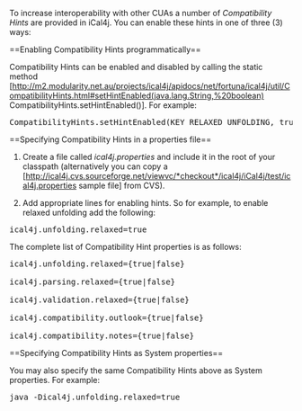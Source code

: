 To increase interoperability with other CUAs a number of <em>Compatibility Hints</em> are provided in iCal4j. You can enable these hints in one of three (3) ways:

==Enabling Compatibility Hints programmatically==

Compatibility Hints can be enabled and disabled by calling the static method [http://m2.modularity.net.au/projects/ical4j/apidocs/net/fortuna/ical4j/util/CompatibilityHints.html#setHintEnabled(java.lang.String,%20boolean) CompatibilityHints.setHintEnabled()]. For example:

<pre>CompatibilityHints.setHintEnabled(KEY_RELAXED_UNFOLDING, true);</pre>

==Specifying Compatibility Hints in a properties file==

1. Create a file called <em>ical4j.properties</em> and include it in the root of your classpath (alternatively you can copy a [http://ical4j.cvs.sourceforge.net/viewvc/*checkout*/ical4j/iCal4j/test/ical4j.properties sample file] from CVS).

2. Add appropriate lines for enabling hints. So for example, to enable relaxed unfolding add the following:

<pre>ical4j.unfolding.relaxed=true</pre>

The complete list of Compatibility Hint properties is as follows:

<pre>
ical4j.unfolding.relaxed={true|false}

ical4j.parsing.relaxed={true|false}

ical4j.validation.relaxed={true|false}

ical4j.compatibility.outlook={true|false}

ical4j.compatibility.notes={true|false}
</pre>

==Specifying Compatibility Hints as System properties==

You may also specify the same Compatibility Hints above as System properties. For example:

<pre>java -Dical4j.unfolding.relaxed=true <some_program></pre>
